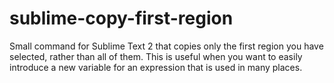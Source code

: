 sublime-copy-first-region
=========================

Small command for Sublime Text 2 that copies only the first region you have selected, rather than all of them.  This is useful when you want to easily introduce a new variable for an expression that is used in many places.